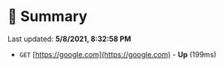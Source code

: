 # 📖 Summary
Last updated: **5/8/2021, 8:32:58 PM**

- `GET` [https://google.com](https://google.com) - **Up** (199ms)
